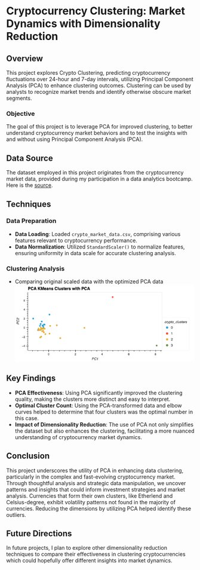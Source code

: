 # Cryptocurrency Clustering: Market Dynamics with Dimensionality Reduction

## Overview
This project explores Crypto Clustering, predicting cryptocurrency fluctuations over 24-hour and 7-day intervals, utilizing Principal Component Analysis (PCA) to enhance clustering outcomes. Clustering can be used by analysts to recognize market trends and identify otherwise obscure market segments. 

### Objective
The goal of this project is to leverage PCA for improved clustering, to better understand cryptocurrency market behaviors and to test the insights with and without using Principal Component Analysis (PCA). 

## Data Source

The dataset employed in this project originates from the cryptocurrency market data, provided during my participation in a data analytics bootcamp. Here is the [source](https://git.bootcampcontent.com/University-of-Minnesota). 


## Techniques 

### Data Preparation
- **Data Loading**: Loaded `crypto_market_data.csv`, comprising various features relevant to cryptocurrency performance.
- **Data Normalization**: Utilized `StandardScaler()` to normalize features, ensuring uniformity in data scale for accurate clustering analysis.

### Clustering Analysis
* Comparing original scaled data with the optimized PCA data<br/>
![Clustering Scatter Plot with PCA](img/pca_scatter.png "Clustering Scatter Plot with PCA")
## Key Findings

- **PCA Effectiveness**: Using PCA significantly improved the clustering quality, making the clusters more distinct and easy to interpret.
- **Optimal Cluster Count**: Using the PCA-transformed data and elbow curves helped to determine that four clusters was the optimal number in this case.
- **Impact of Dimensionality Reduction**: The use of PCA not only simplifies the dataset but also enhances the clustering, facilitating a more nuanced understanding of cryptocurrency market dynamics.

## Conclusion

This project underscores the utility of PCA in enhancing data clustering, particularly in the complex and fast-evolving cryptocurrency market. Through thoughtful analysis and strategic data manipulation, we uncover patterns and insights that could inform investment strategies and market analysis. Currencies that form their own clusters, like Etherlend and Celsius-degree, exhibit volatility patterns not found in the majority of currencies. Reducing the dimensions by utilizing PCA helped identify these outliers. 

## Future Directions

In future projects, I plan to explore other dimensionality reduction techniques to compare their effectiveness in clustering cryptocurrencies which could hopefully offer different insights into market dynamics. 